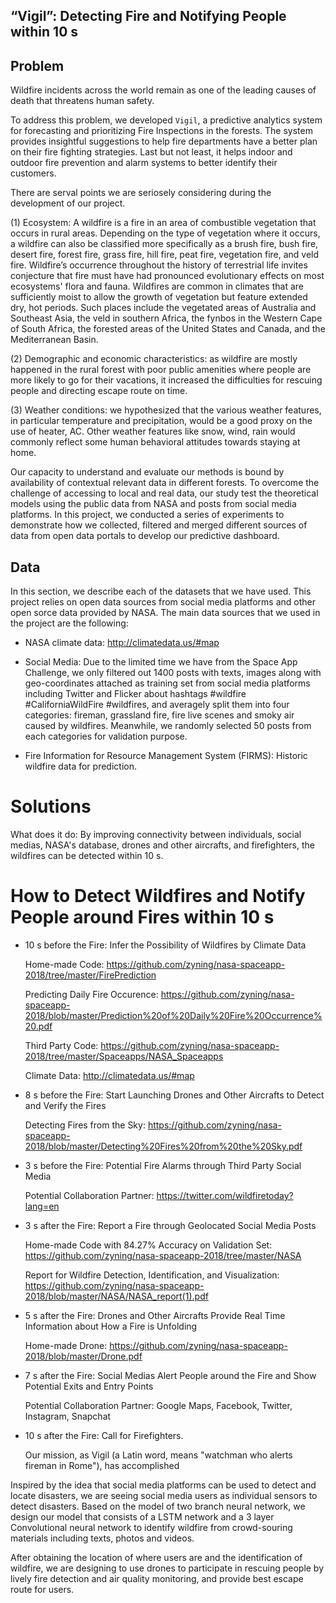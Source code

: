 ## “Vigil”: Detecting Fire and Notifying People within 10 s

## Problem

Wildfire incidents across the world remain as one of the leading causes of death that threatens human safety.

To address this problem, we developed `Vigil`, a predictive analytics system for forecasting and prioritizing Fire Inspections in the forests. The system provides insightful suggestions to help fire departments have a better plan on their fire fighting strategies. Last but not least, it helps indoor and outdoor fire prevention and alarm systems to better identify their customers.

There are serval points we are seriosely considering during the development of our project.

(1)  Ecosystem: A wildfire is a fire in an area of combustible vegetation that occurs in rural areas. Depending on the type of vegetation where it occurs, a wildfire can also be classified more specifically as a brush fire, bush fire, desert fire, forest fire, grass fire, hill fire, peat fire, vegetation fire, and veld fire. Wildfire’s occurrence throughout the history of terrestrial life invites conjecture that fire must have had pronounced evolutionary effects on most ecosystems' flora and fauna. Wildfires are common in climates that are sufficiently moist to allow the growth of vegetation but feature extended dry, hot periods. Such places include the vegetated areas of Australia and Southeast Asia, the veld in southern Africa, the fynbos in the Western Cape of South Africa, the forested areas of the United States and Canada, and the Mediterranean Basin.

(2) Demographic and economic characteristics: as wildfire are mostly happened in the rural forest with poor public amenities where people are more likely to go for their vacations, it increased the difficulties for rescuing people and directing escape route on time.   

(3) Weather conditions: we hypothesized that the various weather features, in particular temperature and precipitation, would be a good proxy on the use of heater, AC. Other weather features like snow, wind, rain would commonly reflect some human behavioral attitudes towards staying at home. 

Our capacity to understand and evaluate our methods is bound by availability of contextual relevant data in different forests. To overcome the challenge of accessing to local and real data, our study test the theoretical models using the public data from NASA and posts from social media platforms. In this project, we conducted a series of experiments to demonstrate how we collected, filtered and merged different sources of data from open data portals to develop our predictive dashboard.  

## Data 

In this section, we describe each of the datasets that we have used. This project relies on open data sources from social media platforms and other open sorce data provided by NASA. The main data sources that we used in the project are the following: 

* NASA climate data:  http://climatedata.us/#map

* Social Media: Due to the limited time we have from the Space App Challenge, we only filtered out 1400 posts with texts, images along with geo-coordinates attached as training set from social media platforms including Twitter and Flicker about hashtags #wildfire #CaliforniaWildFire #wildfires, and averagely split them into four categories: fireman, grassland fire, fire live scenes and smoky air caused by wildfires. Meanwhile, we randomly selected 50 posts from each categories for validation purpose.

* Fire Information for Resource Management System (FIRMS): Historic wildfire data for  prediction.


# Solutions

What does it do: By improving connectivity between individuals, social medias, NASA's database, drones and other aircrafts, and firefighters, the wildfires can be detected within 10 s.

# How to Detect Wildfires and Notify People around Fires within 10 s

- 10 s before the Fire: Infer the Possibility of Wildfires by Climate Data 

   Home-made Code: https://github.com/zyning/nasa-spaceapp-2018/tree/master/FirePrediction
   
   Predicting Daily Fire Occurence: https://github.com/zyning/nasa-spaceapp-2018/blob/master/Prediction%20of%20Daily%20Fire%20Occurrence%20.pdf
   
   Third Party Code: https://github.com/zyning/nasa-spaceapp-2018/tree/master/Spaceapps/NASA_Spaceapps
   
   Climate Data: http://climatedata.us/#map
   
- 8 s before the Fire: Start Launching Drones and Other Aircrafts to Detect and Verify the Fires 

   Detecting Fires from the Sky: https://github.com/zyning/nasa-spaceapp-2018/blob/master/Detecting%20Fires%20from%20the%20Sky.pdf
   
- 3 s before the Fire: Potential Fire Alarms through Third Party Social Media

   Potential Collaboration Partner: https://twitter.com/wildfiretoday?lang=en
   
- 3 s after the Fire: Report a Fire through Geolocated Social Media Posts

   Home-made Code with 84.27% Accuracy on Validation Set: https://github.com/zyning/nasa-spaceapp-2018/tree/master/NASA
   
   Report for Wildfire Detection, Identification, and Visualization: https://github.com/zyning/nasa-spaceapp-2018/blob/master/NASA/NASA_report(1).pdf
   
- 5 s after the Fire: Drones and Other Aircrafts Provide Real Time Information about How a Fire is Unfolding

   Home-made Drone: https://github.com/zyning/nasa-spaceapp-2018/blob/master/Drone.pdf
   
- 7 s after the Fire: Social Medias Alert People around the Fire and Show Potential Exits and Entry Points

   Potential Collaboration Partner: Google Maps, Facebook, Twitter, Instagram, Snapchat
   
- 10 s after the Fire: Call for Firefighters. 

   Our mission, as Vigil (a Latin word, means "watchman who alerts fireman in Rome"), has accomplished

Inspired by the idea that social media platforms can be used to detect and locate disasters, we are seeing social media users as individual sensors to detect disasters. Based on the model of two branch neural network, we design our model that consists of a LSTM network and a 3 layer Convolutional neural network to identify wildfire from
crowd-souring materials including texts, photos and videos.

After obtaining the location of where users are and the identification of wildfire, we are designing to use drones to participate in rescuing people by lively fire detection and air quality monitoring, and provide best escape route for users.  
